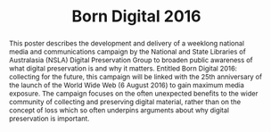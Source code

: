---
abstract: 'This poster describes the development and delivery of a weeklong national
  media and communications campaign by the National and State Libraries of Australasia
  (NSLA) Digital Preservation Group to broaden public awareness of what digital preservation
  is and why it matters. Entitled Born Digital 2016: collecting for the future, this
  campaign will be linked with the 25th anniversary of the launch of the World Wide
  Web (6 August 2016) to gain maximum media exposure. The campaign focuses on the
  often unexpected benefits to the wider community of collecting and preserving digital
  material, rather than on the concept of loss which so often underpins arguments
  about why digital preservation is important.'
creators:
- Slade, Sarah
date: null
document_url: https://services.phaidra.univie.ac.at/api/object/o:503161/download
grand_parent: iPRES
institutions: []
keywords: []
landing_page_url: https://phaidra.univie.ac.at/o:503161
language: eng
layout: publication
license: CC BY-NC-SA 3.0 AT
notes_url: null
parent: iPRES 2016
publication_type: poster
size: 48560
slides_url: null
source_name: iPRES
title: Born Digital 2016
year: 2016
---